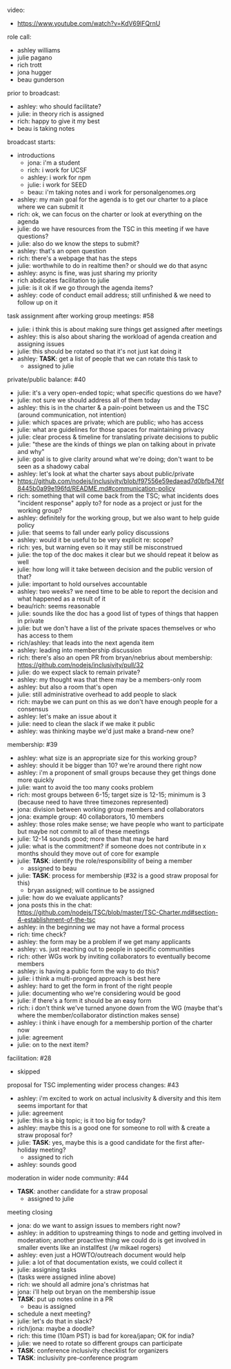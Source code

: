 video:

- https://www.youtube.com/watch?v=KdV69lFQrnU

role call:

- ashley williams
- julie pagano
- rich trott
- jona hugger
- beau gunderson

prior to broadcast:

- ashley: who should facilitate?
- julie: in theory rich is assigned
- rich: happy to give it my best
- beau is taking notes

broadcast starts:

- introductions
  - jona: i'm a student
  - rich: i work for UCSF
  - ashley: i work for npm
  - julie: i work for SEED
  - beau: i'm taking notes and i work for personalgenomes.org
- ashley: my main goal for the agenda is to get our charter to a place where we
  can submit it
- rich: ok, we can focus on the charter or look at everything on the agenda
- julie: do we have resources from the TSC in this meeting if we have questions?
- julie: also do we know the steps to submit?
- ashley: that's an open question
- rich: there's a webpage that has the steps
- julie: worthwhile to do in realtime then? or should we do that async
- ashley: async is fine, was just sharing my priority
- rich abdicates facilitation to julie
- julie: is it ok if we go through the agenda items?
- ashley: code of conduct email address; still unfinished & we need to follow
  up on it

task assignment after working group meetings: #58

- julie: i think this is about making sure things get assigned after meetings
- ashley: this is also about sharing the workload of agenda creation and
  assigning issues
- julie: this should be rotated so that it's not just kat doing it
- ashley: **TASK**: get a list of people that we can rotate this task to
  - assigned to julie

private/public balance: #40

- julie: it's a very open-ended topic; what specific questions do we have?
- julie: not sure we should address all of them today
- ashley: this is in the charter & a pain-point between us and the TSC (around
  communication, not intention)
- julie: which spaces are private; which are public; who has access
- julie: what are guidelines for those spaces for maintaining privacy
- julie: clear process & timeline for translating private decisions to public
- julie: "these are the kinds of things we plan on talking about in private and
  why"
- julie: goal is to give clarity around what we're doing; don't want to be seen
  as a shadowy cabal
- ashley: let's look at what the charter says about public/private
- https://github.com/nodejs/inclusivity/blob/f97556e59edaead7d0bfb476f8445b0a99e196fd/README.md#communication-policy
- rich: something that will come back from the TSC; what incidents does
  "incident response" apply to? for node as a project or just for the working
  group?
- ashley: definitely for the working group, but we also want to help guide
  policy
- julie: that seems to fall under early policy discussions
- ashley: would it be useful to be very explicit re: scope?
- rich: yes, but warning even so it may still be misconstrued
- julie: the top of the doc makes it clear but we should repeat it below as well
- julie: how long will it take between decision and the public version of that?
- julie: important to hold ourselves accountable
- ashley: two weeks? we need time to be able to report the decision and what
  happened as a result of it
- beau/rich: seems reasonable
- julie: sounds like the doc has a good list of types of things that happen in
  private
- julie: but we don't have a list of the private spaces themselves or who has
  access to them
- rich/ashley: that leads into the next agenda item
- ashley: leading into membership discussion
- rich: there's also an open PR from bryan/nebrius about membership:
  https://github.com/nodejs/inclusivity/pull/32
- julie: do we expect slack to remain private?
- ashley: my thought was that there may be a members-only room
- ashley: but also a room that's open
- julie: still administrative overhead to add people to slack
- rich: maybe we can punt on this as we don't have enough people for a consensus
- ashley: let's make an issue about it
- julie: need to clean the slack if we make it public
- ashley: was thinking maybe we'd just make a brand-new one?

membership: #39

- ashley: what size is an appropriate size for this working group?
- ashley: should it be bigger than 10? we're around there right now
- ashley: i'm a proponent of small groups because they get things done more
  quickly
- julie: want to avoid the too many cooks problem
- rich: most groups between 6-15; target size is 12-15; minimum is 3 (because
  need to have three timezones represented)
- jona: division between working group members and collaborators
- jona: example group: 40 collaborators, 10 members
- ashley: those roles make sense; we have people who want to participate but
  maybe not commit to all of these meetings
- julie: 12-14 sounds good; more than that may be hard
- julie: what is the commitment? if someone does not contribute in x months
  should they move out of core for example
- julie: **TASK**: identify the role/responsibility of being a member
  - assigned to beau
- julie: **TASK**: process for membership (#32 is a good straw proposal for
  this)
  - bryan assigned; will continue to be assigned
- julie: how do we evaluate applicants?
- jona posts this in the chat:
  https://github.com/nodejs/TSC/blob/master/TSC-Charter.md#section-4-establishment-of-the-tsc
- ashley: in the beginning we may not have a formal process
- rich: time check?
- ashley: the form may be a problem if we get many applicants
- ashley: vs. just reaching out to people in specific communities
- rich: other WGs work by inviting collaborators to eventually become members
- ashley: is having a public form the way to do this?
- julie: i think a multi-pronged approach is best here
- ashley: hard to get the form in front of the right people
- julie: documenting who we're considering would be good
- julie: if there's a form it should be an easy form
- rich: i don't think we've turned anyone down from the WG (maybe that's where
  the member/collaborator distinction makes sense)
- ashley: i think i have enough for a membership portion of the charter now
- julie: agreement
- julie: on to the next item?

facilitation: #28

- skipped

proposal for TSC implementing wider process changes: #43

- ashley: i'm excited to work on actual inclusivity & diversity and this item
  seems important for that
- julie: agreement
- julie: this is a big topic; is it too big for today?
- ashley: maybe this is a good one for someone to roll with & create a straw
  proposal for?
- julie: **TASK**: yes, maybe this is a good candidate for the first
  after-holiday meeting?
  - assigned to rich
- ashley: sounds good

moderation in wider node community: #44

- **TASK**: another candidate for a straw proposal
  - assigned to julie

meeting closing

- jona: do we want to assign issues to members right now?
- ashley: in addition to upstreaming things to node and getting involved in
  moderation; another proactive thing we could do is get involved in smaller
  events like an installfest (/w mikael rogers)
- ashley: even just a HOWTO/outreach document would help
- julie: a lot of that documentation exists, we could collect it
- julie: assigning tasks
- (tasks were assigned inline above)
- rich: we should all admire jona's christmas hat
- jona: i'll help out bryan on the membership issue
- **TASK**: put up notes online in a PR
  - beau is assigned
- schedule a next meeting?
- julie: let's do that in slack?
- rich/jona: maybe a doodle?
- rich: this time (10am PST) is bad for korea/japan; OK for india?
- julie: we need to rotate so different groups can participate
- **TASK**: conference inclusivity checklist for organizers
- **TASK**: inclusivity pre-conference program
